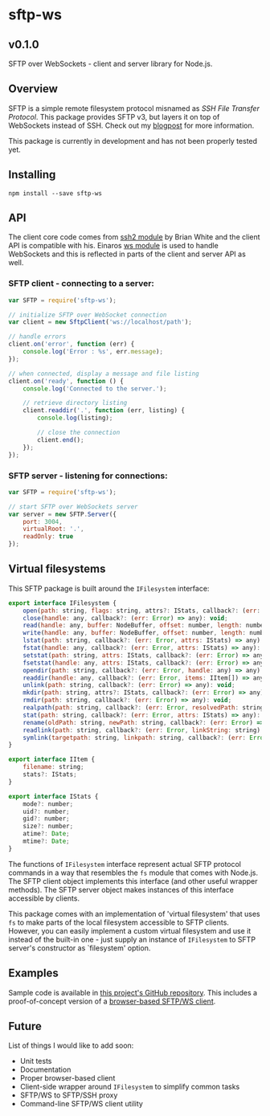 sftp-ws
=======

v0.1.0
------

SFTP over WebSockets - client and server library for Node.js.

## Overview

SFTP is a simple remote filesystem protocol misnamed as *SSH File Transfer Protocol*. This package provides SFTP v3, but layers it on top of WebSockets instead of SSH.
Check out my [blogpost](http://lukas.pokorny.eu/sftp-over-websockets/) for more information.

This package is currently in development and has not been properly tested yet.

## Installing

```shell
npm install --save sftp-ws
```

## API

The client core code comes from [ssh2 module](https://github.com/mscdex/ssh2) by Brian White and the client API is compatible with his.
Einaros [ws module](https://github.com/einaros/ws) is used to handle WebSockets and this is reflected in parts of the client and server API as well.

### SFTP client - connecting to a server:

```javascript
var SFTP = require('sftp-ws');

// initialize SFTP over WebSocket connection
var client = new SftpClient('ws://localhost/path');

// handle errors
client.on('error', function (err) {
    console.log('Error : %s', err.message);
});

// when connected, display a message and file listing
client.on('ready', function () {
    console.log('Connected to the server.');

    // retrieve directory listing
    client.readdir('.', function (err, listing) {
        console.log(listing);

		// close the connection
        client.end();
    });
});
```

### SFTP server - listening for connections:

```javascript
var SFTP = require('sftp-ws');

// start SFTP over WebSockets server
var server = new SFTP.Server({
    port: 3004,
    virtualRoot: '.',
    readOnly: true
});
```

## Virtual filesystems

This SFTP package is built around the `IFilesystem` interface:

```javascript
export interface IFilesystem {
    open(path: string, flags: string, attrs?: IStats, callback?: (err: Error, handle: any) => any): void;
    close(handle: any, callback?: (err: Error) => any): void;
    read(handle: any, buffer: NodeBuffer, offset: number, length: number, position: number, callback?: (err: Error, bytesRead: number, buffer: NodeBuffer) => any): void;
    write(handle: any, buffer: NodeBuffer, offset: number, length: number, position: number, callback?: (err: Error) => any): void;
    lstat(path: string, callback?: (err: Error, attrs: IStats) => any): void;
    fstat(handle: any, callback?: (err: Error, attrs: IStats) => any): void;
    setstat(path: string, attrs: IStats, callback?: (err: Error) => any): void;
    fsetstat(handle: any, attrs: IStats, callback?: (err: Error) => any): void;
    opendir(path: string, callback?: (err: Error, handle: any) => any): void;
    readdir(handle: any, callback?: (err: Error, items: IItem[]) => any): void;
    unlink(path: string, callback?: (err: Error) => any): void;
    mkdir(path: string, attrs?: IStats, callback?: (err: Error) => any): void;
    rmdir(path: string, callback?: (err: Error) => any): void;
    realpath(path: string, callback?: (err: Error, resolvedPath: string) => any): void;
    stat(path: string, callback?: (err: Error, attrs: IStats) => any): void;
    rename(oldPath: string, newPath: string, callback?: (err: Error) => any): void;
    readlink(path: string, callback?: (err: Error, linkString: string) => any): void;
    symlink(targetpath: string, linkpath: string, callback?: (err: Error) => any): void;
}

export interface IItem {
    filename: string;
    stats?: IStats;
}

export interface IStats {
    mode?: number;
    uid?: number;
    gid?: number;
    size?: number;
    atime?: Date;
    mtime?: Date;
}
```

The functions of `IFilesystem` interface represent actual SFTP protocol commands in a way that resembles the `fs` module that comes with Node.js.
The SFTP client object implements this interface (and other useful wrapper methods).
The SFTP server object makes instances of this interface accessible by clients.

This package comes with an implementation of 'virtual filesystem' that uses `fs` to make parts of the local filesystem accessible to SFTP clients.
However, you can easily implement a custom virtual filesystem and use it instead of the built-in one - just supply an instance of `IFilesystem` to SFTP server's constructor as `filesystem' option.

## Examples

Sample code is available in [this project's GitHub repository](https://github.com/lukaaash/sftp-ws/tree/master/examples).
This includes a proof-of-concept version of a [browser-based SFTP/WS client](https://github.com/lukaaash/sftp-ws/tree/master/examples/web-client).

## Future

List of things I would like to add soon:

- Unit tests
- Documentation
- Proper browser-based client
- Client-side wrapper around `IFilesystem` to simplify common tasks
- SFTP/WS to SFTP/SSH proxy
- Command-line SFTP/WS client utility